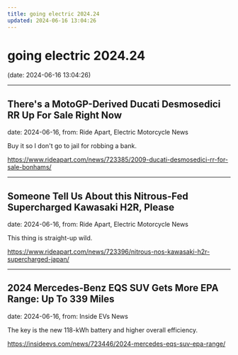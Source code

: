 ```yaml
---
title: going electric 2024.24
updated: 2024-06-16 13:04:26
---
```


# going electric 2024.24

(date: 2024-06-16 13:04:26)

---

## There's a MotoGP-Derived Ducati Desmosedici RR Up For Sale Right Now

date: 2024-06-16, from: Ride Apart, Electric Motorcycle News

Buy it so I don't go to jail for robbing a bank.  

<https://www.rideapart.com/news/723385/2009-ducati-desmosedici-rr-for-sale-bonhams/>

---

## Someone Tell Us About this Nitrous-Fed Supercharged Kawasaki H2R, Please

date: 2024-06-16, from: Ride Apart, Electric Motorcycle News

This thing is straight-up wild.  

<https://www.rideapart.com/news/723396/nitrous-nos-kawasaki-h2r-supercharged-japan/>

---

## 2024 Mercedes-Benz EQS SUV Gets More EPA Range: Up To 339 Miles

date: 2024-06-16, from: Inside EVs News

The key is the new 118-kWh battery and higher overall efficiency. 

<https://insideevs.com/news/723446/2024-mercedes-eqs-suv-epa-range/>

